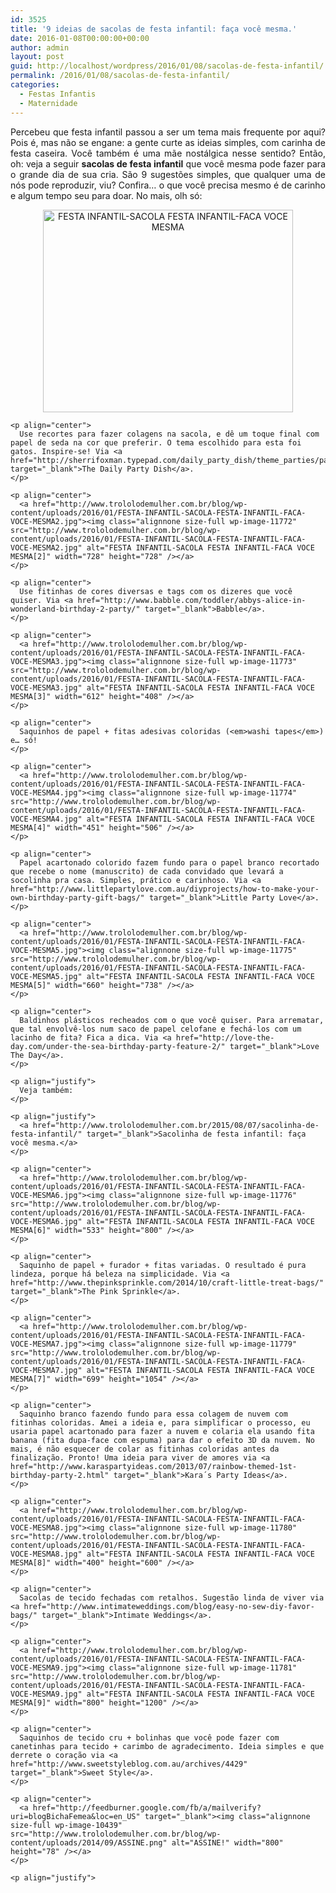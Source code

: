 ```yaml
---
id: 3525
title: '9 ideias de sacolas de festa infantil: faça você mesma.'
date: 2016-01-08T00:00:00+00:00
author: admin
layout: post
guid: http://localhost/wordpress/2016/01/08/sacolas-de-festa-infantil/
permalink: /2016/01/08/sacolas-de-festa-infantil/
categories:
  - Festas Infantis
  - Maternidade
---
```

<p align="justify">
  Percebeu que festa infantil passou a ser um tema mais frequente por aqui? Pois é, mas não se engane: a gente curte as ideias simples, com carinha de festa caseira. Você também é uma mãe nostálgica nesse sentido? Então, oh: veja a seguir <strong>sacolas de festa infantil</strong> que você mesma pode fazer para o grande dia de sua cria. São 9 sugestões simples, que qualquer uma de nós pode reproduzir, viu? Confira… o que você precisa mesmo é de carinho e algum tempo seu para doar. No mais, olh só:
</p>

<p align="justify">
  <p align="justify">
    <p align="center">
      <a href="http://www.trololodemulher.com.br/blog/wp-content/uploads/2016/01/FESTA-INFANTIL-SACOLA-FESTA-INFANTIL-FACA-VOCE-MESMA.jpg"><img class="alignnone size-full wp-image-11771" src="http://www.trololodemulher.com.br/blog/wp-content/uploads/2016/01/FESTA-INFANTIL-SACOLA-FESTA-INFANTIL-FACA-VOCE-MESMA.jpg" alt="FESTA INFANTIL-SACOLA FESTA INFANTIL-FACA VOCE MESMA" width="400" height="324" /></a>
    </p>
    
    <p align="center">
      Use recortes para fazer colagens na sacola, e dê um toque final com papel de seda na cor que preferir. O tema escolhido para esta foi gatos. Inspire-se! Via <a href="http://sherrifoxman.typepad.com/daily_party_dish/theme_parties/page/4/" target="_blank">The Daily Party Dish</a>.
    </p>
    
    <p align="center">
      <a href="http://www.trololodemulher.com.br/blog/wp-content/uploads/2016/01/FESTA-INFANTIL-SACOLA-FESTA-INFANTIL-FACA-VOCE-MESMA2.jpg"><img class="alignnone size-full wp-image-11772" src="http://www.trololodemulher.com.br/blog/wp-content/uploads/2016/01/FESTA-INFANTIL-SACOLA-FESTA-INFANTIL-FACA-VOCE-MESMA2.jpg" alt="FESTA INFANTIL-SACOLA FESTA INFANTIL-FACA VOCE MESMA[2]" width="728" height="728" /></a>
    </p>
    
    <p align="center">
      Use fitinhas de cores diversas e tags com os dizeres que você quiser. Via <a href="http://www.babble.com/toddler/abbys-alice-in-wonderland-birthday-2-party/" target="_blank">Babble</a>.
    </p>
    
    <p align="center">
      <a href="http://www.trololodemulher.com.br/blog/wp-content/uploads/2016/01/FESTA-INFANTIL-SACOLA-FESTA-INFANTIL-FACA-VOCE-MESMA3.jpg"><img class="alignnone size-full wp-image-11773" src="http://www.trololodemulher.com.br/blog/wp-content/uploads/2016/01/FESTA-INFANTIL-SACOLA-FESTA-INFANTIL-FACA-VOCE-MESMA3.jpg" alt="FESTA INFANTIL-SACOLA FESTA INFANTIL-FACA VOCE MESMA[3]" width="612" height="408" /></a>
    </p>
    
    <p align="center">
      Saquinhos de papel + fitas adesivas coloridas (<em>washi tapes</em>) e… só!
    </p>
    
    <p align="center">
      <a href="http://www.trololodemulher.com.br/blog/wp-content/uploads/2016/01/FESTA-INFANTIL-SACOLA-FESTA-INFANTIL-FACA-VOCE-MESMA4.jpg"><img class="alignnone size-full wp-image-11774" src="http://www.trololodemulher.com.br/blog/wp-content/uploads/2016/01/FESTA-INFANTIL-SACOLA-FESTA-INFANTIL-FACA-VOCE-MESMA4.jpg" alt="FESTA INFANTIL-SACOLA FESTA INFANTIL-FACA VOCE MESMA[4]" width="451" height="506" /></a>
    </p>
    
    <p align="center">
      Papel acartonado colorido fazem fundo para o papel branco recortado que recebe o nome (manuscrito) de cada convidado que levará a socolinha pra casa. Simples, prático e carinhoso. Via <a href="http://www.littlepartylove.com.au/diyprojects/how-to-make-your-own-birthday-party-gift-bags/" target="_blank">Little Party Love</a>.
    </p>
    
    <p align="center">
      <a href="http://www.trololodemulher.com.br/blog/wp-content/uploads/2016/01/FESTA-INFANTIL-SACOLA-FESTA-INFANTIL-FACA-VOCE-MESMA5.jpg"><img class="alignnone size-full wp-image-11775" src="http://www.trololodemulher.com.br/blog/wp-content/uploads/2016/01/FESTA-INFANTIL-SACOLA-FESTA-INFANTIL-FACA-VOCE-MESMA5.jpg" alt="FESTA INFANTIL-SACOLA FESTA INFANTIL-FACA VOCE MESMA[5]" width="660" height="738" /></a>
    </p>
    
    <p align="center">
      Baldinhos plásticos recheados com o que você quiser. Para arrematar, que tal envolvê-los num saco de papel celofane e fechá-los com um lacinho de fita? Fica a dica. Via <a href="http://love-the-day.com/under-the-sea-birthday-party-feature-2/" target="_blank">Love The Day</a>.
    </p>
    
    <p align="justify">
      Veja também:
    </p>
    
    <p align="justify">
      <a href="http://www.trololodemulher.com.br/2015/08/07/sacolinha-de-festa-infantil/" target="_blank">Sacolinha de festa infantil: faça você mesma.</a>
    </p>
    
    <p align="center">
      <a href="http://www.trololodemulher.com.br/blog/wp-content/uploads/2016/01/FESTA-INFANTIL-SACOLA-FESTA-INFANTIL-FACA-VOCE-MESMA6.jpg"><img class="alignnone size-full wp-image-11776" src="http://www.trololodemulher.com.br/blog/wp-content/uploads/2016/01/FESTA-INFANTIL-SACOLA-FESTA-INFANTIL-FACA-VOCE-MESMA6.jpg" alt="FESTA INFANTIL-SACOLA FESTA INFANTIL-FACA VOCE MESMA[6]" width="533" height="800" /></a>
    </p>
    
    <p align="center">
      Saquinho de papel + furador + fitas variadas. O resultado é pura lindeza, porque há beleza na simplicidade. Via <a href="http://www.thepinksprinkle.com/2014/10/craft-little-treat-bags/" target="_blank">The Pink Sprinkle</a>.
    </p>
    
    <p align="center">
      <a href="http://www.trololodemulher.com.br/blog/wp-content/uploads/2016/01/FESTA-INFANTIL-SACOLA-FESTA-INFANTIL-FACA-VOCE-MESMA7.jpg"><img class="alignnone size-full wp-image-11779" src="http://www.trololodemulher.com.br/blog/wp-content/uploads/2016/01/FESTA-INFANTIL-SACOLA-FESTA-INFANTIL-FACA-VOCE-MESMA7.jpg" alt="FESTA INFANTIL-SACOLA FESTA INFANTIL-FACA VOCE MESMA[7]" width="699" height="1054" /></a>
    </p>
    
    <p align="center">
      Saquinho branco fazendo fundo para essa colagem de nuvem com fitinhas coloridas. Amei a ideia e, para simplificar o processo, eu usaria papel acartonado para fazer a nuvem e colaria ela usando fita banana (fita dupa-face com espuma) para dar o efeito 3D da nuvem. No mais, é não esquecer de colar as fitinhas coloridas antes da finalização. Pronto! Uma ideia para viver de amores via <a href="http://www.karaspartyideas.com/2013/07/rainbow-themed-1st-birthday-party-2.html" target="_blank">Kara´s Party Ideas</a>.
    </p>
    
    <p align="center">
      <a href="http://www.trololodemulher.com.br/blog/wp-content/uploads/2016/01/FESTA-INFANTIL-SACOLA-FESTA-INFANTIL-FACA-VOCE-MESMA8.jpg"><img class="alignnone size-full wp-image-11780" src="http://www.trololodemulher.com.br/blog/wp-content/uploads/2016/01/FESTA-INFANTIL-SACOLA-FESTA-INFANTIL-FACA-VOCE-MESMA8.jpg" alt="FESTA INFANTIL-SACOLA FESTA INFANTIL-FACA VOCE MESMA[8]" width="400" height="600" /></a>
    </p>
    
    <p align="center">
      Sacolas de tecido fechadas com retalhos. Sugestão linda de viver via <a href="http://www.intimateweddings.com/blog/easy-no-sew-diy-favor-bags/" target="_blank">Intimate Weddings</a>.
    </p>
    
    <p align="center">
      <a href="http://www.trololodemulher.com.br/blog/wp-content/uploads/2016/01/FESTA-INFANTIL-SACOLA-FESTA-INFANTIL-FACA-VOCE-MESMA9.jpg"><img class="alignnone size-full wp-image-11781" src="http://www.trololodemulher.com.br/blog/wp-content/uploads/2016/01/FESTA-INFANTIL-SACOLA-FESTA-INFANTIL-FACA-VOCE-MESMA9.jpg" alt="FESTA INFANTIL-SACOLA FESTA INFANTIL-FACA VOCE MESMA[9]" width="800" height="1200" /></a>
    </p>
    
    <p align="center">
      Saquinhos de tecido cru + bolinhas que você pode fazer com canetinhas para tecido + carimbo de agradecimento. Ideia simples e que derrete o coração via <a href="http://www.sweetstyleblog.com.au/archives/4429" target="_blank">Sweet Style</a>.
    </p>
    
    <p align="center">
      <a href="http://feedburner.google.com/fb/a/mailverify?uri=blogBichaFemea&loc=en_US" target="_blank"><img class="alignnone size-full wp-image-10439" src="http://www.trololodemulher.com.br/blog/wp-content/uploads/2014/09/ASSINE.png" alt="ASSINE!" width="800" height="78" /></a>
    </p>
    
    <p align="justify">